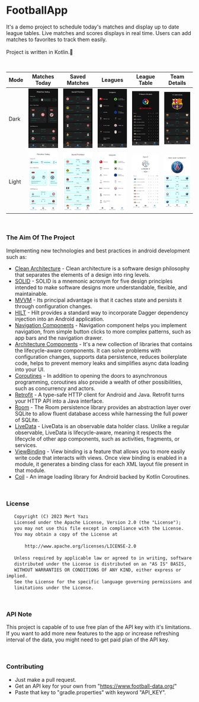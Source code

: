 # FootballApp

It's a demo project to schedule today's matches and display up to date league tables. Live matches and scores displays in real time. Users can add matches to favorites to track them easily.<br /><br />
Project is written in Kotlin.💯

<br />

| Mode  | Matches Today | Saved Matches | Leagues | League Table | Team Details |
|------|------|------|------|------|------|
| Dark | <img src="screenshots/matches_today_dark.jpg" width="165"> | <img src="screenshots/saved_matches_dark.jpg" width="165"> | <img src="screenshots/leagues_dark.jpg" width="165"> | <img src="screenshots/league_table_dark.jpg" width="165"> | <img src="screenshots/team_details_dark.jpg" width="165"> |
| Light | <img src="screenshots/matches_today_light.jpg" width="165"> | <img src="screenshots/saved_matches_light.jpg" width="165"> | <img src="screenshots/leagues_light.jpg" width="165"> | <img src="screenshots/league_table_light.jpg" width="165"> | <img src="screenshots/team_details_light.jpg" width="165"> |

<br />

### The Aim Of The Project
Implementing new technologies and best practices in android development such as:
 - [Clean Architecture](https://medium.com/android-dev-hacks/detailed-guide-on-android-clean-architecture-9eab262a9011) - Clean architecture is a software design philosophy that separates the elements of a design into ring levels.
 - [SOLID](https://medium.com/the-android-caf%C3%A9/solid-principles-the-kotlin-way-ff717c0d60da) - SOLID is a mnemonic acronym for five design principles intended to make software designs more understandable, flexible, and maintainable.
 - [MVVM](https://developer.android.com/topic/libraries/architecture/viewmodel) - Its principal advantage is that it caches state and persists it through configuration changes.
 - [HILT](https://dagger.dev/hilt) - Hilt provides a standard way to incorporate Dagger dependency injection into an Android application.
 - [Navigation Components](https://developer.android.com/guide/navigation/navigation-getting-started) - Navigation component helps you implement navigation, from simple button clicks to more complex patterns, such as app bars and the navigation drawer.
 - [Architecture Components](https://developer.android.com/topic/libraries/architecture) - It's a new collection of libraries that contains the lifecycle-aware components. It can solve problems with configuration changes, supports data persistence, reduces boilerplate code, helps to prevent memory leaks and simplifies async data loading into your UI.
 - [Coroutines](https://kotlinlang.org/docs/reference/coroutines-overview.html) - In addition to opening the doors to asynchronous programming, coroutines also provide a wealth of other possibilities, such as concurrency and actors.
 - [Retrofit](https://square.github.io/retrofit/) - A type-safe HTTP client for Android and Java. Retrofit turns your HTTP API into a Java interface.
 - [Room](https://developer.android.com/training/data-storage/room) - The Room persistence library provides an abstraction layer over SQLite to allow fluent database access while harnessing the full power of SQLite.
 - [LiveData](https://developer.android.com/topic/libraries/architecture/livedata) - LiveData is an observable data holder class. Unlike a regular observable, LiveData is lifecycle-aware, meaning it respects the lifecycle of other app components, such as activities, fragments, or services.
 - [ViewBinding](https://developer.android.com/topic/libraries/view-binding) - View binding is a feature that allows you to more easily write code that interacts with views. Once view binding is enabled in a module, it generates a binding class for each XML layout file present in that module.
 - [Coil](https://coil-kt.github.io/coil/) - An image loading library for Android backed by Kotlin Coroutines.

<br />

### License
```
   Copyright (C) 2023 Mert Yazı
   Licensed under the Apache License, Version 2.0 (the "License");
   you may not use this file except in compliance with the License.
   You may obtain a copy of the License at

       http://www.apache.org/licenses/LICENSE-2.0

   Unless required by applicable law or agreed to in writing, software
   distributed under the License is distributed on an "AS IS" BASIS,
   WITHOUT WARRANTIES OR CONDITIONS OF ANY KIND, either express or implied.
   See the License for the specific language governing permissions and
   limitations under the License.
```
<br />

### API Note
This project is capable of to use free plan of the API key with it's limitations. If you want to add more new features to the app or increase refreshing interval of the data, you might need to get paid plan of the API key.

<br />

### Contributing
- Just make a pull request.
- Get an API key for your own from "https://www.football-data.org/"
- Paste that key to "gradle.properties" with keyword "API_KEY".
